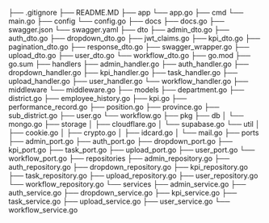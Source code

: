 ├── .gitignore
├── README.MD
├── app
    └── app.go
├── cmd
    └── main.go
├── config
    └── config.go
├── docs
    ├── docs.go
    ├── swagger.json
    └── swagger.yaml
├── dto
    ├── admin_dto.go
    ├── auth_dto.go
    ├── dropdown_dto.go
    ├── jwt_claims.go
    ├── kpi_dto.go
    ├── pagination_dto.go
    ├── response_dto.go
    ├── swagger_wrapper.go
    ├── upload_dto.go
    ├── user_dto.go
    └── workflow_dto.go
├── go.mod
├── go.sum
├── handlers
    ├── admin_handler.go
    ├── auth_handler.go
    ├── dropdown_handler.go
    ├── kpi_handler.go
    ├── task_handler.go
    ├── upload_handler.go
    ├── user_handler.go
    └── workflow_handler.go
├── middleware
    └── middleware.go
├── models
    ├── department.go
    ├── district.go
    ├── employee_history.go
    ├── kpi.go
    ├── performance_record.go
    ├── position.go
    ├── province.go
    ├── sub_district.go
    ├── user.go
    └── workflow.go
├── pkg
    ├── db
    │   └── mongo.go
    ├── storage
    │   ├── cloudflare.go
    │   └── supabase.go
    └── util
    │   ├── cookie.go
    │   ├── crypto.go
    │   ├── idcard.go
    │   └── mail.go
├── ports
    ├── admin_port.go
    ├── auth_port.go
    ├── dropdown_port.go
    ├── kpi_port.go
    ├── task_port.go
    ├── upload_port.go
    ├── user_port.go
    └── workflow_port.go
├── repositories
    ├── admin_repository.go
    ├── auth_repository.go
    ├── dropdown_repository.go
    ├── kpi_repository.go
    ├── task_repository.go
    ├── upload_repository.go
    ├── user_repository.go
    └── workflow_repository.go
└── services
    ├── admin_service.go
    ├── auth_service.go
    ├── dropdown_service.go
    ├── kpi_service.go
    ├── task_service.go
    ├── upload_service.go
    ├── user_service.go
    └── workflow_service.go